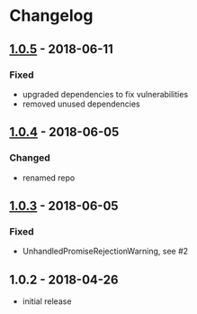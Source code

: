 # Changelog

## [1.0.5] - 2018-06-11
### Fixed
* upgraded dependencies to fix vulnerabilities
* removed unused dependencies

## [1.0.4] - 2018-06-05
### Changed
* renamed repo

## [1.0.3] - 2018-06-05
### Fixed
* UnhandledPromiseRejectionWarning, see #2

## 1.0.2 - 2018-04-26
* initial release

[1.0.3]: https://git.sc.uni-leipzig.de/ubl/bdd_dev/webmasterei/dacap/compare/release%2F1.0.2...release%2F1.0.3
[1.0.4]: https://git.sc.uni-leipzig.de/ubl/bdd_dev/webmasterei/dacap/compare/release%2F1.0.3...release%2F1.0.4
[1.0.5]: https://git.sc.uni-leipzig.de/ubl/bdd_dev/webmasterei/dacap/compare/release%2F1.0.4...release%2F1.0.5
